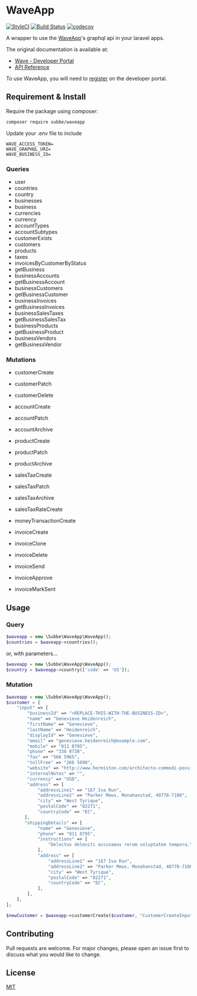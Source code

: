 # WaveApp

[![StyleCI](https://github.styleci.io/repos/254832967/shield?style=flat&branch=master)](https://github.styleci.io/repos/254832967?branch=master)
[![Build Status](https://travis-ci.com/subbe/waveapp.svg?branch=master)](https://travis-ci.com/subbe/waveapp)
[![codecov](https://codecov.io/gh/subbe/waveapp/branch/master/graph/badge.svg)](https://codecov.io/gh/subbe/waveapp)

A wrapper to use the [WaveApp][wave-app]'s graphql api in your laravel apps.

The original documentation is available at:

- [Wave - Developer Portal][wave-documentation-url]
- [API Reference][wave-api-schema]

To use WaveApp, you will need to [register][wave-create-an-app] on the developer portal.

## Requirement & Install

Require the package using composer:

```bash
composer require subbe/waveapp
```

Update your .env file to include

```
WAVE_ACCESS_TOKEN=
WAVE_GRAPHQL_URI=
WAVE_BUSINESS_ID=
```

### Queries

- user
- countries
- country
- businesses
- business
- currencies
- currency
- accountTypes
- accountSubtypes
- customerExists
- customers
- products
- taxes
- invoicesByCustomerByStatus
- getBusiness
- businessAccounts
- getBusinessAccount
- businessCustomers
- getBusinessCustomer
- businessInvoices
- getBusinessInvoices
- businessSalesTaxes
- getBusinessSalesTax
- businessProducts
- getBusinessProduct
- businessVendors
- getBusinessVendor

### Mutations

- customerCreate
- customerPatch
- customerDelete

- accountCreate
- accountPatch
- accountArchive

- productCreate
- productPatch
- productArchive

- salesTaxCreate
- salesTaxPatch
- salesTaxArchive
- salesTaxRateCreate

- moneyTransactionCreate

- invoiceCreate
- invoiceClone
- invoiceDelete
- invoiceSend
- invoiceApprove
- invoiceMarkSent

## Usage

### Query

```php
$waveapp = new \Subbe\WaveApp\WaveApp();
$countries = $waveapp->countries();
```

or, with parameters...

```php
$waveapp = new \Subbe\WaveApp\WaveApp();
$country = $waveapp->country(['code' => 'US']);
```

### Mutation

```php
$waveapp = new \Subbe\WaveApp\WaveApp();
$customer = [
    "input" => [
        "businessId" => "<REPLACE-THIS-WITH-THE-BUSINESS-ID>",
        "name" => "Genevieve Heidenreich",
        "firstName" => "Genevieve",
        "lastName" => "Heidenreich",
        "displayId" => "Genevieve",
        "email" => "genevieve.heidenreich@example.com",
        "mobile" => "011 8795",
        "phone" => "330 8738",
        "fax" => "566 5965",
        "tollFree" => "266 5698",
        "website" => "http://www.hermiston.com/architecto-commodi-possimus-esse-non-necessitatibus",
        "internalNotes" => "",
        "currency" => "USD",
        "address" => [
            "addressLine1" => "167 Iva Run",
            "addressLine2" => "Parker Mews, Monahanstad, 40778-7100",
            "city" => "West Tyrique",
            "postalCode" => "82271",
            "countryCode" => "EC",
       ],
       "shippingDetails" => [
            "name" => "Genevieve",
            "phone" => "011 8795",
            "instructions" => [
                "Delectus deleniti accusamus rerum voluptatem tempora.",
            ],
            "address" => [
                "addressLine1" => "167 Iva Run",
                "addressLine2" => "Parker Mews, Monahanstad, 40778-7100",
                "city" => "West Tyrique",
                "postalCode" => "82271",
                "countryCode" => "EC",
            ],
        ],
    ],
];

$newCustomer = $waveapp->customerCreate($customer, "CustomerCreateInput");
```

## Contributing

Pull requests are welcome. For major changes, please open an issue first to discuss what you would like to change.

## License

[MIT](./LICENSE.md)

[wave-app]: https://www.waveapps.com/

[wave-documentation-url]: https://developer.waveapps.com/hc/en-us/categories/360001114072

[wave-api-schema]: https://developer.waveapps.com/hc/en-us/articles/360019968212-API-Reference

[wave-create-an-app]: https://developer.waveapps.com/hc/en-us/sections/360003012132-Create-an-App
